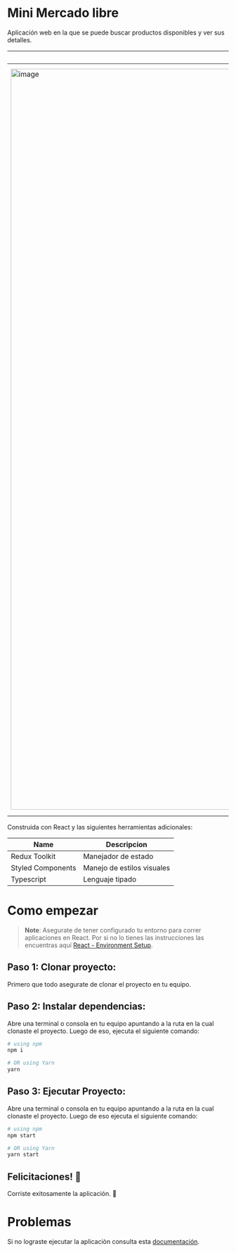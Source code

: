 # Mini Mercado libre

Aplicación web en la que se puede buscar productos disponibles y ver sus detalles.


| Visual del Listado de items | Visual del detalle del item |
| ---      | ---       |
| <img width="1682" alt="image" src="https://github.com/kremvalo/mercadolibre/assets/32576306/90325d6a-7f20-47fd-8a33-9ab6eaa0bee4"> | <img width="1701" alt="image" src="https://github.com/kremvalo/mercadolibre/assets/32576306/da940ad8-282a-4175-ae1a-af286ce23b52"> | 

Construida con React y las siguientes herramientas adicionales: 

| Name     | Descripcion |
| ---      | ---       |
| Redux Toolkit | Manejador de estado |
| Styled Components     | Manejo de estilos visuales        |
| Typescript     | Lenguaje tipado        |


# Como empezar

>**Note**: Asegurate de tener configurado tu entorno para correr aplicaciones en React. Por si no lo tienes las instrucciones las encuentras aquí [React - Environment Setup](https://es.react.dev/learn/installation).


## Paso 1: Clonar proyecto: 

Primero que todo asegurate de clonar el proyecto en tu equipo. 

## Paso 2: Instalar dependencias: 

Abre una terminal o consola en tu equipo apuntando a la ruta en la cual clonaste el proyecto. 
Luego de eso, ejecuta el siguiente comando: 

```bash
# using npm
npm i

# OR using Yarn
yarn
```

## Paso 3: Ejecutar Proyecto: 

Abre una terminal o consola en tu equipo apuntando a la ruta en la cual clonaste el proyecto. 
Luego de eso ejecuta el siguiente comando: 

```bash
# using npm
npm start

# OR using Yarn
yarn start
```

## Felicitaciones! :tada:

Corriste exitosamente la aplicación. :partying_face:

# Problemas

Si no lograste ejecutar la aplicaciòn consulta esta [documentación](https://es.react.dev/reference/react).
